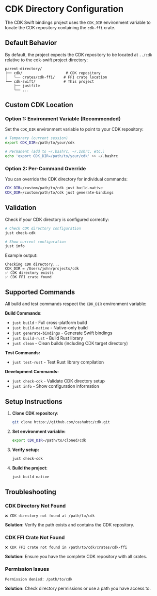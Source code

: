 # CDK Directory Configuration

The CDK Swift bindings project uses the `CDK_DIR` environment variable to locate the CDK repository containing the `cdk-ffi` crate.

## Default Behavior

By default, the project expects the CDK repository to be located at `../cdk` relative to the cdk-swift project directory:

```
parent-directory/
├── cdk/                    # CDK repository
│   └── crates/cdk-ffi/    # FFI crate location
└── cdk-swift/             # This project
    ├── justfile
    └── ...
```

## Custom CDK Location

### Option 1: Environment Variable (Recommended)

Set the `CDK_DIR` environment variable to point to your CDK repository:

```bash
# Temporary (current session)
export CDK_DIR=/path/to/your/cdk

# Permanent (add to ~/.bashrc, ~/.zshrc, etc.)
echo 'export CDK_DIR=/path/to/your/cdk' >> ~/.bashrc
```

### Option 2: Per-Command Override

You can override the CDK directory for individual commands:

```bash
CDK_DIR=/custom/path/to/cdk just build-native
CDK_DIR=/custom/path/to/cdk just generate-bindings
```

## Validation

Check if your CDK directory is configured correctly:

```bash
# Check CDK directory configuration
just check-cdk

# Show current configuration
just info
```

Example output:
```
Checking CDK directory...
CDK_DIR = /Users/john/projects/cdk
✅ CDK directory exists
✅ CDK FFI crate found
```

## Supported Commands

All build and test commands respect the `CDK_DIR` environment variable:

**Build Commands:**
- `just build` - Full cross-platform build
- `just build-native` - Native-only build
- `just generate-bindings` - Generate Swift bindings
- `just build-rust` - Build Rust library
- `just clean` - Clean builds (including CDK target directory)

**Test Commands:**
- `just test-rust` - Test Rust library compilation

**Development Commands:**
- `just check-cdk` - Validate CDK directory setup
- `just info` - Show configuration information

## Setup Instructions

1. **Clone CDK repository:**
   ```bash
   git clone https://github.com/cashubtc/cdk.git
   ```

2. **Set environment variable:**
   ```bash
   export CDK_DIR=/path/to/cloned/cdk
   ```

3. **Verify setup:**
   ```bash
   just check-cdk
   ```

4. **Build the project:**
   ```bash
   just build-native
   ```

## Troubleshooting

### CDK Directory Not Found
```
❌ CDK directory not found at /path/to/cdk
```
**Solution:** Verify the path exists and contains the CDK repository.

### CDK FFI Crate Not Found
```
❌ CDK FFI crate not found in /path/to/cdk/crates/cdk-ffi
```
**Solution:** Ensure you have the complete CDK repository with all crates.

### Permission Issues
```
Permission denied: /path/to/cdk
```
**Solution:** Check directory permissions or use a path you have access to.